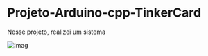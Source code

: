# Projeto-Arduino-cpp-TinkerCard

  Nesse projeto, realizei um sistema
  
![imag](https://github.com/user-attachments/assets/a318b6ee-bb10-40b8-add4-95fb8471fec1)
